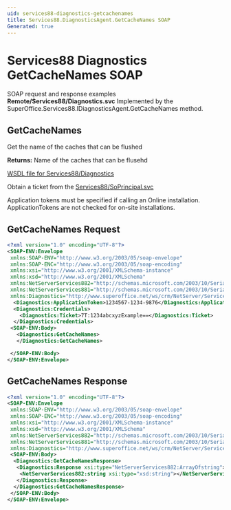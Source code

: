 ```yaml
---
uid: services88-diagnostics-getcachenames
title: Services88.DiagnosticsAgent.GetCacheNames SOAP
Generated: true
---
```


# Services88 Diagnostics GetCacheNames SOAP

SOAP request and response examples **Remote/Services88/Diagnostics.svc**
Implemented by the <see cref="M:SuperOffice.Services88.IDiagnosticsAgent.GetCacheNames">SuperOffice.Services88.IDiagnosticsAgent.GetCacheNames</see> method.

## GetCacheNames

Get the name of the caches that can be flushed


**Returns:** Name of the caches that can be flusehd


[WSDL file for Services88/Diagnostics](../Services88-Diagnostics.md)

Obtain a ticket from the [Services88/SoPrincipal.svc](../SoPrincipal/index.md)

Application tokens must be specified if calling an Online installation. ApplicationTokens are not checked for on-site installations.

## GetCacheNames Request

```xml
<?xml version="1.0" encoding="UTF-8"?>
<SOAP-ENV:Envelope
 xmlns:SOAP-ENV="http://www.w3.org/2003/05/soap-envelope"
 xmlns:SOAP-ENC="http://www.w3.org/2003/05/soap-encoding"
 xmlns:xsi="http://www.w3.org/2001/XMLSchema-instance"
 xmlns:xsd="http://www.w3.org/2001/XMLSchema"
 xmlns:NetServerServices882="http://schemas.microsoft.com/2003/10/Serialization/Arrays"
 xmlns:NetServerServices881="http://schemas.microsoft.com/2003/10/Serialization/"
 xmlns:Diagnostics="http://www.superoffice.net/ws/crm/NetServer/Services88">
  <Diagnostics:ApplicationToken>1234567-1234-9876</Diagnostics:ApplicationToken>
  <Diagnostics:Credentials>
    <Diagnostics:Ticket>7T:1234abcxyzExample==</Diagnostics:Ticket>
  </Diagnostics:Credentials>
 <SOAP-ENV:Body>
   <Diagnostics:GetCacheNames>
   </Diagnostics:GetCacheNames>

 </SOAP-ENV:Body>
</SOAP-ENV:Envelope>

```


## GetCacheNames Response

```xml
<?xml version="1.0" encoding="UTF-8"?>
<SOAP-ENV:Envelope
 xmlns:SOAP-ENV="http://www.w3.org/2003/05/soap-envelope"
 xmlns:SOAP-ENC="http://www.w3.org/2003/05/soap-encoding"
 xmlns:xsi="http://www.w3.org/2001/XMLSchema-instance"
 xmlns:xsd="http://www.w3.org/2001/XMLSchema"
 xmlns:NetServerServices882="http://schemas.microsoft.com/2003/10/Serialization/Arrays"
 xmlns:NetServerServices881="http://schemas.microsoft.com/2003/10/Serialization/"
 xmlns:Diagnostics="http://www.superoffice.net/ws/crm/NetServer/Services88">
 <SOAP-ENV:Body>
  <Diagnostics:GetCacheNamesResponse>
   <Diagnostics:Response xsi:type="NetServerServices882:ArrayOfstring">
    <NetServerServices882:string xsi:type="xsd:string"></NetServerServices882:string>
   </Diagnostics:Response>
  </Diagnostics:GetCacheNamesResponse>
 </SOAP-ENV:Body>
</SOAP-ENV:Envelope>

```

